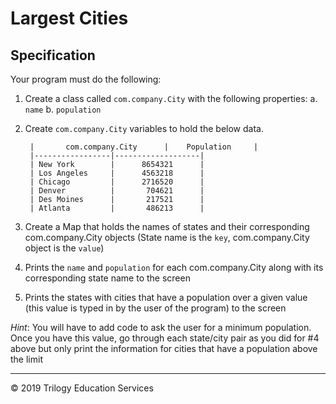 # Largest Cities

## Specification

Your program must do the following:

1. Create a class called `com.company.City` with the following properties:
    a. `name`
    b. `population`
1. Create `com.company.City` variables to hold the below data.

        |       com.company.City      |    Population     |
        |-----------------|-------------------|
        | New York        |      8654321      |
        | Los Angeles     |      4563218      |
        | Chicago         |      2716520      |
        | Denver          |       704621      |
        | Des Moines      |       217521      |
        | Atlanta         |       486213      |

1. Create a Map that holds the names of states and their corresponding com.company.City objects (State name is the `key`, com.company.City object is the `value`)
1. Prints the `name` and `population` for each com.company.City along with its corresponding state name to the screen
1. Prints the states with cities that have a population over a given value (this value is typed in by the user of the program) to the screen 

_Hint_: You will have to add code to ask the user for a minimum population. Once you have this value, go through each state/city pair as you did for #4 above but only print the information for cities that have a population above the limit



---
© 2019 Trilogy Education Services